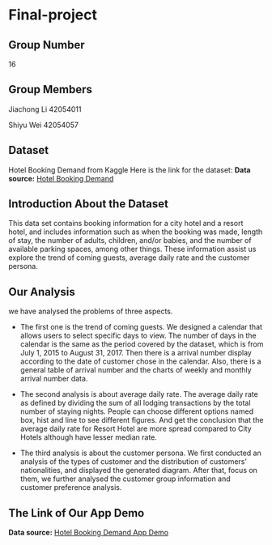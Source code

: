# Final-project
 
## Group Number
16

## Group Members
Jiachong Li 42054011

Shiyu Wei 42054057

## Dataset
Hotel Booking Demand from Kaggle
Here is the link for the dataset: **Data source:** [Hotel Booking Demand](https://www.kaggle.com/datasets/jessemostipak/hotel-booking-demand)

## Introduction About the Dataset
This data set contains booking information for a city hotel and a resort hotel, and includes information such as when the booking was made, length of stay, the number of adults, children, and/or babies, and the number of available parking spaces, among other things. These information assist us explore the trend of coming guests, average daily rate and the customer persona.

## Our Analysis
we have analysed the problems of three aspects.
- The first one is the trend of coming guests. We designed a calendar that allows users to select specific days to view. The number of days in the calendar is the same as the period covered by the dataset, which is from July 1, 2015 to August 31, 2017. Then there is a arrival number display according to the date of customer chose in the calendar. Also, there is a general table of arrival number and the charts of weekly and monthly arrival number data.

- The second analysis is about average daily rate. The average daily rate as defined by dividing the sum of all lodging transactions by the total number of staying nights. People can choose different options named box, hist and line to see different figures. And get the conclusion that the average daily rate for Resort Hotel are more spread compared to City Hotels although have lesser median rate.

- The third analysis is about the customer persona. We first conducted an analysis of the types of customer and the distribution of customers’ nationalities, and displayed the generated diagram. After that, focus on them, we further analysed the customer group information and customer preference analysis.

## The Link of Our App Demo
 **Data source:** [Hotel Booking Demand App Demo](https://yizhilaohu-final-project-hotel-lsv4rf.streamlitapp.com/)

